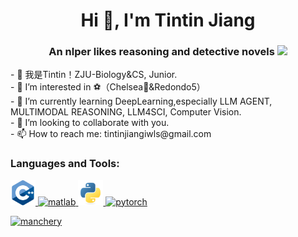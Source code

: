 <h1 align="center">Hi 👋, I'm Tintin Jiang</h1>
<h3 align="center">An nlper likes reasoning and detective novels <img src="https://komarev.com/ghpvc/?username=yurujiang2003&color=blueviolet"></h3> 
- 👋 我是Tintin！ZJU-Biology&CS, Junior.<br>
- 👀 I’m interested in ⚽️（Chelsea💙&Redondo5）<br>
- 🌱 I’m currently learning DeepLearning,especially LLM AGENT, MULTIMODAL REASONING, LLM4SCI, Computer Vision.<br>
- 💞️ I’m looking to collaborate with you.<br>
- 📫 How to reach me: tintinjiangiwls@gmail.com<br>

<!---
yurujiang2003/yurujiang2003 is a ✨ special ✨ repository because its `README.md` (this file) appears on your GitHub profile.
You can click the Preview link to take a look at your changes.
--->
<h3 align="left">Languages and Tools:</h3>
<p align="left"> <a href="https://www.w3schools.com/cpp/" target="_blank" rel="noreferrer"> <img src="https://raw.githubusercontent.com/devicons/devicon/master/icons/cplusplus/cplusplus-original.svg" alt="cplusplus" width="40" height="40"/> </a> <a href="https://www.mathworks.com/" target="_blank" rel="noreferrer"> <img src="https://upload.wikimedia.org/wikipedia/commons/2/21/Matlab_Logo.png" alt="matlab" width="40" height="40"/> </a> <a href="https://www.python.org" target="_blank" rel="noreferrer"> <img src="https://raw.githubusercontent.com/devicons/devicon/master/icons/python/python-original.svg" alt="python" width="40" height="40"/> </a> <a href="https://pytorch.org/" target="_blank" rel="noreferrer"> <img src="https://www.vectorlogo.zone/logos/pytorch/pytorch-icon.svg" alt="pytorch" width="40" height="40"/> </a> </p>

<p align="left"> <a href="https://github.com/ryo-ma/github-profile-trophy"><img src="https://github-profile-trophy.vercel.app/?username=yurujiang2003&margin-w=5&row=1&column=7" alt="manchery" /></a> </p>
